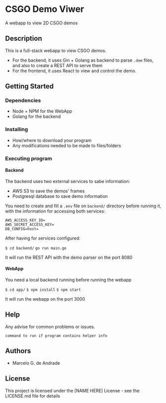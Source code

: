 # CSGO Demo Viwer

A webapp to view 2D CSGO demos

## Description

This is a full-stack webapp to view CSGO demos. 
- For the backend, it uses Gin + Golang as backend to parse `.dem` files, and also to create a REST API to serve them
- For the frontend, it uses React to view and control the demo.

## Getting Started

### Dependencies

* Node + NPM for the WebApp
* Golang for the backend

### Installing

* How/where to download your program
* Any modifications needed to be made to files/folders

### Executing program

#### Backend

The backend uses two external services to sabe information:
- AWS S3 to save the demos' frames
- Postgresql database to save demo information

You need to create and fill a `.env` file on `backend/` directory before running it, with the information for accessing both services:

```
AWS_ACCESS_KEY_ID=
AWS_SECRET_ACCESS_KEY=
DB_CONFIG=host=
```

After having for services configured:

`$ cd backend/`
`go run main.go`

It will run the REST API with the demo parser on the port 8080

#### WebApp

You need a local backend running before running the webapp

`$ cd app/`
`$ npm install`
`$ npm start`

It will run the webapp on the port 3000

## Help

Any advise for common problems or issues.
```
command to run if program contains helper info
```

## Authors

- Marcelo G. de Andrade


## License

This project is licensed under the [NAME HERE] License - see the LICENSE.md file for details